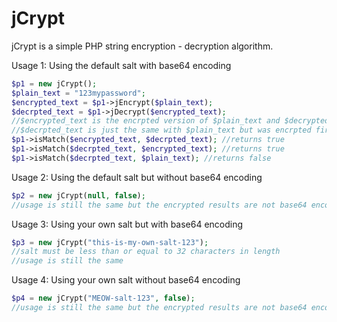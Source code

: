 # jCrypt
jCrypt is a simple PHP string encryption - decryption algorithm.

Usage 1: Using the default salt with base64 encoding
```php
$p1 = new jCrypt();
$plain_text = "123mypassword";
$encrypted_text = $p1->jEncrypt($plain_text);
$decrpted_text = $p1->jDecrypt($encrypted_text);
//$encrypted_text is the encrpted version of $plain_text and $decrypted_text
//$decrpted_text is just the same with $plain_text but was encrpted first then decrypted back
$p1->isMatch($encrypted_text, $decrpted_text); //returns true
$p1->isMatch($decrpted_text, $encrypted_text); //returns true
$p1->isMatch($decrpted_text, $plain_text); //returns false
```

Usage 2: Using the default salt but without base64 encoding
```php
$p2 = new jCrypt(null, false);
//usage is still the same but the encrypted results are not base64 encoded
```

Usage 3: Using your own salt but with base64 encoding
```php
$p3 = new jCrypt("this-is-my-own-salt-123");
//salt must be less than or equal to 32 characters in length
//usage is still the same
```

Usage 4: Using your own salt without base64 encoding
```php
$p4 = new jCrypt("MEOW-salt-123", false);
//usage is still the same but the encrypted results are not base64 encoded
```
